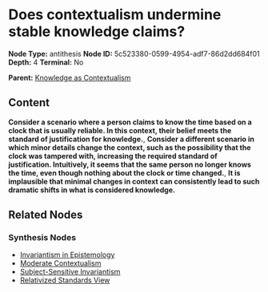 # Does contextualism undermine stable knowledge claims?

**Node Type:** antithesis
**Node ID:** 5c523380-0599-4954-adf7-86d2dd684f01
**Depth:** 4
**Terminal:** No

**Parent:** [Knowledge as Contextualism](knowledge-as-contextualism-synthesis-95073345-ff14-49ac-b124-8196c4024972.md)

## Content

**Consider a scenario where a person claims to know the time based on a clock that is usually reliable. In this context, their belief meets the standard of justification for knowledge.**, **Consider a different scenario in which minor details change the context, such as the possibility that the clock was tampered with, increasing the required standard of justification. Intuitively, it seems that the same person no longer knows the time, even though nothing about the clock or time changed.**, **It is implausible that minimal changes in context can consistently lead to such dramatic shifts in what is considered knowledge.**

## Related Nodes

### Synthesis Nodes

- [Invariantism in Epistemology](invariantism-in-epistemology-synthesis-b95bc2fe-36ae-4df2-9cd6-70888427bf0e.md)
- [Moderate Contextualism](moderate-contextualism-synthesis-3587f22b-0713-4a32-8ee2-164be5cb0c32.md)
- [Subject-Sensitive Invariantism](subject-sensitive-invariantism-synthesis-10d21b75-6ca2-4024-ac78-0e1208da2a3c.md)
- [Relativized Standards View](relativized-standards-view-synthesis-7ade98bd-e32f-42a3-93e4-ffb5e85092c6.md)
